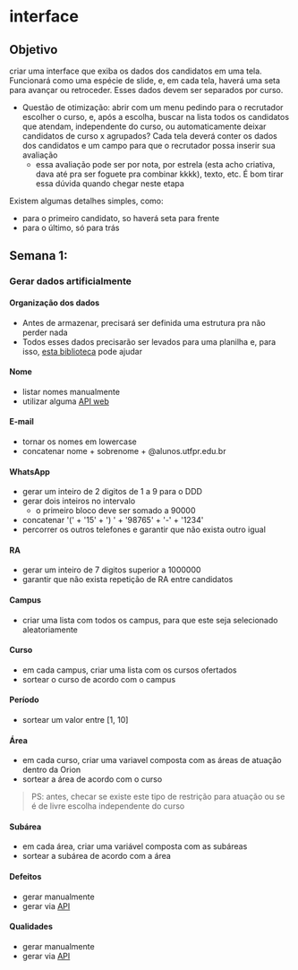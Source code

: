 # interface

## Objetivo

criar uma interface que exiba os dados dos candidatos em uma tela. Funcionará como uma espécie de slide, e, em cada tela, haverá uma seta para avançar ou retroceder. Esses dados devem ser separados por curso.
- Questão de otimização: abrir com um menu pedindo para o recrutador escolher o curso, e, após a escolha, buscar na lista todos os candidatos que atendam, independente do curso, ou automaticamente deixar candidatos de curso x agrupados?
Cada tela deverá conter os dados dos candidatos e um campo para que o recrutador possa inserir sua avaliação
  - essa avaliação pode ser por nota, por estrela (esta acho criativa, dava até pra ser foguete pra combinar kkkk), texto, etc. É bom tirar essa dúvida quando chegar neste etapa

Existem algumas detalhes simples, como:
- para o primeiro candidato, so haverá seta para frente
- para o último, só para trás

## Semana 1:
### Gerar dados artificialmente

#### Organização dos dados
- Antes de armazenar, precisará ser definida uma estrutura pra não perder nada
- Todos esses dados precisarão ser levados para uma planilha e, para isso, [esta biblioteca](https://docs.python.org/pt-br/3.7/library/csv.html) pode ajudar

#### Nome
- listar nomes manualmente
- utilizar alguma [API web](https://pypi.org/project/names/)

#### E-mail
- tornar os nomes em lowercase
- concatenar nome + sobrenome + @alunos.utfpr.edu.br

#### WhatsApp
- gerar um inteiro de 2 digitos de 1 a 9 para o DDD
- gerar dois inteiros no intervalo
  - o primeiro bloco deve ser somado a 90000
- concatenar '(' + '15' + ') ' + '98765' + '-' + '1234'
- percorrer os outros telefones e garantir que não exista outro igual

#### RA
- gerar um inteiro de 7 digitos superior a 1000000
- garantir que não exista repetição de RA entre candidatos

#### Campus
- criar uma lista com todos os campus, para que este seja selecionado aleatoriamente

#### Curso
- em cada campus, criar uma lista com os cursos ofertados
- sortear o curso de acordo com o campus

#### Período
- sortear um valor entre [1, 10]

#### Área
- em cada curso, criar uma variavel composta com as áreas de atuação dentro da Orion
- sortear a área de acordo com o curso
> PS: antes, checar se existe este tipo de restrição para atuação ou se é de livre escolha independente do curso

#### Subárea
- em cada área, criar uma variável composta com as subáreas
- sortear a subárea de acordo com a área

#### Defeitos
- gerar manualmente
- gerar via [API](https://pypi.org/project/lorem/)

#### Qualidades
- gerar manualmente
- gerar via [API](https://pypi.org/project/lorem/)
